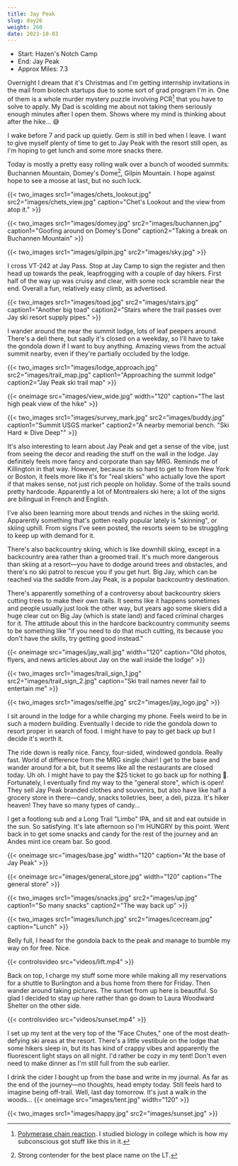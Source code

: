 ```yaml
---
title: Jay Peak
slug: day26
weight: 260
date: 2023-10-03
---
```


- Start: Hazen's Notch Camp
- End: Jay Peak
- Approx Miles: 7.3

Overnight I dream that it's Christmas and I'm getting internship invitations in the mail from biotech startups due to some sort of grad program I'm in. One of them is a whole murder mystery puzzle involving PCR[^1] that you have to solve to apply. My Dad is scolding me about not taking them seriously enough minutes after I open them. Shows where my mind is thinking about after the hike... 😅

I wake before 7 and pack up quietly. Gem is still in bed when I leave. I want to give myself plenty of time to get to Jay Peak with the resort still open, as I'm hoping to get lunch and some more snacks there.

Today is mostly a pretty easy rolling walk over a bunch of wooded summits: Buchannen Mountain, Domey's Dome[^2], Gilpin Mountain. I hope against hope to see a moose at last, but no such luck.

{{< two_images src1="images/chets_lookout.jpg" src2="images/chets_view.jpg" caption="Chet's Lookout and the view from atop it." >}}

{{< two_images src1="images/domey.jpg" src2="images/buchannen.jpg" caption1="Goofing around on Domey's Done" caption2="Taking a break on Buchannen Mountain" >}}

{{< two_images src1="images/gilpin.jpg" src2="images/sky.jpg" >}}

I cross VT-242 at Jay Pass. Stop at Jay Camp to sign the register and then head up towards the peak, leapfrogging with a couple of day hikers. First half of the way up was cruisy and clear, with some rock scramble near the end. Overall a fun, relatively easy climb, as advertised.

{{< two_images src1="images/toad.jpg" src2="images/stairs.jpg" caption1="Another big toad" caption2="Stairs where the trail passes over Jay ski resort supply pipes." >}}

I wander around the near the summit lodge, lots of leaf peepers around. There's a deli there, but sadly it's closed on a weekday, so I'll have to take the gondola down if I want to buy anything. Amazing views from the actual summit nearby, even if they're partially occluded by the lodge.

{{< two_images src1="images/lodge_approach.jpg" src2="images/trail_map.jpg" caption1="Approaching the summit lodge" caption2="Jay Peak ski trail map" >}}

{{< oneimage src="images/view_wide.jpg" width="120" caption="The last high peak view of the hike" >}}

{{< two_images src1="images/survey_mark.jpg" src2="images/buddy.jpg" caption1="Summit USGS marker" caption2="A nearby memorial bench. \"Ski Hard ✯ Dive Deep\"" >}}

It's also interesting to learn about Jay Peak and get a sense of the vibe, just from seeing the decor and reading the stuff on the wall in the lodge. Jay definitely feels more fancy and corporate than say MRG. Reminds me of Killington in that way. However, because its so hard to get to from New York or Boston, it feels more like it's for "real skiers" who actually love the sport if that makes sense, not just rich people on holiday. Some of the trails sound pretty hardcode. Apparently a lot of Montrealers ski here; a lot of the signs are bilingual in French and English.

I've also been learning more about trends and niches in the skiing world. Apparently something that's gotten really popular lately is "skinning", or skiing uphill. From signs I've seen posted, the resorts seem to be struggling to keep up with demand for it.

There's also backcountry skiing, which is like downhill skiing, except in a backcountry area rather than a groomed trail. It's much more dangerous than skiing at a resort—you have to dodge around trees and obstacles, and there's no ski patrol to rescue you if you get hurt. Big Jay, which can be reached via the saddle from Jay Peak, is a popular backcountry destination.

There's apparently something of a controversy about backcountry skiers cutting trees to make their own trails. It seems like it happens sometimes and people usually just look the other way, but years ago some skiers did a huge clear cut on Big Jay (which is state land) and faced criminal charges for it. The attitude about this in the hardcore backcountry community seems to be something like "if you need to do that much cutting, its because you don't have the skills, try getting good instead."

{{< oneimage src="images/jay_wall.jpg" width="120" caption="Old photos, flyers, and news articles about Jay on the wall inside the lodge" >}}

{{< two_images src1="images/trail_sign_1.jpg" src2="images/trail_sign_2.jpg" caption="Ski trail names never fail to entertain me" >}}

{{< two_images src1="images/selfie.jpg" src2="images/jay_logo.jpg" >}}

I sit around in the lodge for a while charging my phone. Feels weird to be in such a modern building. Eventually I decide to ride the gondola down to resort proper in search of food. I might have to pay to get back up but I decide it's worth it.

The ride down is really nice. Fancy, four-sided, windowed gondola. Really fast. World of difference from the MRG single chair! I get to the base and wander around for a bit, but it seems like all the restaurants are closed today. Uh oh. I might have to pay the $25 ticket to go back up for nothing 🙁. Fortunately, I eventually find my way to the "general store", which is open! They sell Jay Peak branded clothes and souvenirs, but also have like half a grocery store in there—candy, snacks toiletries, beer, a deli, pizza. It's hiker heaven! They have so many types of candy...

I get a footlong sub and a Long Trail "Limbo" IPA, and sit and eat outside in the sun. So satisfying. It's late afternoon so I'm HUNGRY by this point. Went back in to get some snacks and candy for the rest of the journey and an Andes mint ice cream bar. So good.

{{< oneimage src="images/base.jpg" width="120" caption="At the base of Jay Peak" >}}

{{< oneimage src="images/general_store.jpg" width="120" caption="The general store" >}}

{{< two_images src1="images/snacks.jpg" src2="images/up.jpg" caption1="So many snacks" caption2="The way back up" >}}

{{< two_images src1="images/lunch.jpg" src2="images/icecream.jpg" caption="Lunch" >}}

Belly full, I head for the gondola back to the peak and manage to bumble my way on for free. Nice.

{{< controlsvideo src="videos/lift.mp4" >}}

Back on top, I charge my stuff some more while making all my reservations for a shuttle to Burlington and a bus home from there for Friday. Then wander around taking pictures. The sunset from up here is beautiful. So glad I decided to stay up here rather than go down to Laura Woodward Shelter on the other side.

{{< controlsvideo src="videos/sunset.mp4" >}}

I set up my tent at the very top of the "Face Chutes," one of the most death-defying ski areas at the resort. There's a little vestibule on the lodge that some hikers sleep in, but its has kind of crappy vibes and apparently the fluorescent light stays on all night. I'd rather be cozy in my tent! Don't even need to make dinner as I'm still full from the sub earlier.

I drink the cider I bought up from the base and write in my journal. As far as the end of the journey—no thoughts, head empty today. Still feels hard to imagine being off-trail. Well, last day tomorrow. It's just a walk in the woods...
{{< oneimage src="images/tent.jpg" width="120" >}}

{{< two_images src1="images/happy.jpg" src2="images/sunset.jpg" >}}

[^1]: [Polymerase chain reaction](https://en.wikipedia.org/wiki/Polymerase_chain_reaction). I studied biology in college which is how my subconscious got stuff like this in it.
[^2]: Strong contender for the best place name on the LT.
